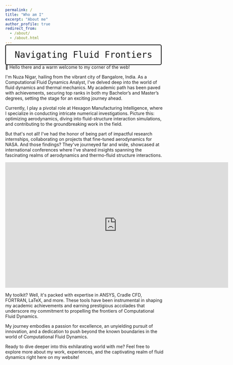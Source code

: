 ```yaml
---
permalink: /
title: "Who am I"
excerpt: "About me"
author_profile: true
redirect_from: 
  - /about/
  - /about.html
---
```


<kbd style="font-size: 2em; padding: 0.5em 1em; border: 2px solid #000; border-radius: 5px;">Navigating Fluid Frontiers</kbd>

👋 Hello there and a warm welcome to my corner of the web!

I'm Nuza Nigar, hailing from the vibrant city of Bangalore, India. As a Computational Fluid Dynamics Analyst, I've delved deep into the world of fluid dynamics and thermal mechanics. My academic path has been paved with achievements, securing top ranks in both my Bachelor’s and Master’s degrees, setting the stage for an exciting journey ahead.

Currently, I play a pivotal role at Hexagon Manufacturing Intelligence, where I specialize in conducting intricate numerical investigations. Picture this: optimizing aerodynamics, diving into fluid-structure interaction simulations, and contributing to the groundbreaking work in the field.

But that's not all! I've had the honor of being part of impactful research internships, collaborating on projects that fine-tuned aerodynamics for NASA. And those findings? They've journeyed far and wide, showcased at international conferences where I've shared insights spanning the fascinating realms of aerodynamics and thermo-fluid structure interactions.

<iframe src="https://www.linkedin.com/embed/feed/update/urn:li:ugcPost:6976578107050770432?compact=1" height="399" width="710" frameborder="0" allowfullscreen="" title="Embedded post"></iframe>

My toolkit? Well, it's packed with expertise in ANSYS, Cradle CFD, FORTRAN, LaTeX, and more. These tools have been instrumental in shaping my academic achievements and earning prestigious accolades that underscore my commitment to propelling the frontiers of Computational Fluid Dynamics.

My journey embodies a passion for excellence, an unyielding pursuit of innovation, and a dedication to push beyond the known boundaries in the world of Computational Fluid Dynamics.

Ready to dive deeper into this exhilarating world with me? Feel free to explore more about my work, experiences, and the captivating realm of fluid dynamics right here on my website! 


